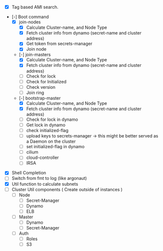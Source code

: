 * [x] Tag based AMI search.
* [-] Boot command
  * [x] join-nodes
    - [x] Calculate Cluster-name, and Node Type
    - [x] Fetch cluster info from dynamo (secret-name and cluster address)
    - [x] Get token from secrets-manager
    - [x] Join node
  * [-] join-masters
    - [x] Calculate Cluster-name, and Node Type
    - [x] Fetch cluster info from dynamo (secret-name and cluster address)
    - [ ] Check for lock
    - [ ] Check for Initialized
    - [ ] Check version
    - [ ] Join ring
  * [-] bootstrap-master
    - [x] Calculate Cluster-name, and Node Type
    - [x] Fetch cluster info from dynamo (secret-name and cluster address)
    - [ ] Check for lock in dynamo
    - [ ] Get lock in dynamo
    - [ ] check initialized-flag
    - [ ] upload keys to secrets-manager -> this might be better served as a Daemon on the cluster
    - [ ] set initialized-flag in dynamo
    - [ ] cilium
    - [ ] cloud-controller
    - [ ] IRSA
* [x] Shell Completion
* [ ] Switch from fmt to log (like argonaut)
* [x] Util function to calculate subnets
* [ ] Cluster Util components ( Create outside of instances )
  * [ ] Node
    - [ ] Secret-Manager
    - [ ] Dynamo
    - [ ] ELB
  * [ ] Master
    - [ ] Dynamo
    - [ ] Secret-Manager
  * [ ] Auth
    - [ ] Roles
    - [ ] S3

